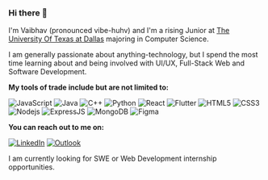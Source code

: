 
### Hi there 👋
I'm Vaibhav (pronounced vibe-huhv) and I'm a rising Junior at [The University Of Texas at Dallas](https://utdallas.edu) majoring in Computer Science.

I am generally passionate about anything-technology, but I spend the most time learning about and being involved with UI/UX, Full-Stack Web and Software Development.

 **My tools of trade include but are not limited to:** 
 
![JavaScript](https://img.shields.io/badge/-JavaScript-black?style=flat-square&logo=javascript&logoColor=yellow) ![Java](https://img.shields.io/badge/-Java-black?style=flat-square&logo=java&logoColor=orange) ![C++](https://img.shields.io/badge/-C++-black?style=flat-square&logo=c%2B%2b&logoColor=blue) ![Python](https://img.shields.io/badge/-Python-black?style=flat-square&logo=python)  ![React](https://img.shields.io/badge/-React-black?style=flat-square&logo=react&logoColor=blue) ![Flutter](https://img.shields.io/badge/-Flutter-black?style=flat-square&logo=flutter&logoColor=blue) ![HTML5](https://img.shields.io/badge/-HTML5-black?style=flat-square&logo=html5) ![CSS3](https://img.shields.io/badge/-CSS3-black?style=flat-square&logo=css3&logoColor=blue) ![Nodejs](https://img.shields.io/badge/-Nodejs-black?style=flat-square&logo=Node-dot-js) ![ExpressJS](https://img.shields.io/badge/-ExpressJS-black?style=flat-square&logo=express&logoColor=white) ![MongoDB](https://img.shields.io/badge/-MongoDB-black?style=flat-square&logo=mongodb ) ![Figma](https://img.shields.io/badge/-Figma-black?style=flat-square&logo=figma)  


 **You can reach out to me on:** 
 
[![LinkedIn](https://img.shields.io/badge/-LinkedIn-blue?style=flat-square&logo=LinkedIn&logoColor=white )](https://linkedin.com/in/vaibhavpras) [![Outlook](https://img.shields.io/badge/-vaibhav.prasanna@outlook.com-blue?style=flat-square&logo=mail-dot-ru&logoColor=white )](vaibhav.prasanna@outlook.com)

I am currently looking for SWE or Web Development internship opportunities.
